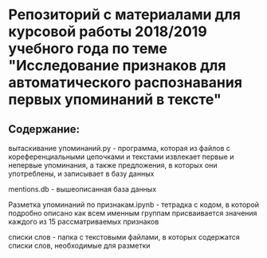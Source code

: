 # Репозиторий с материалами для курсовой работы 2018/2019 учебного года по теме "Исследование признаков для автоматического распознавания первых упоминаний в тексте"


## Содержание:

вытаскивание упоминаний.py - программа, которая из файлов с кореференциальными цепочками и текстами извлекает первые и непервые упоминания, а также предложения, в которых они употреблены, и записывает в базу данных 

mentions.db - вышеописанная база данных

Разметка упоминаний по признакам.ipynb - тетрадка с кодом, в которой подробно описано как всем именным группам присваивается значения каждого из 15 рассматриваемых признаков

списки слов - папка с текстовыми файлами, в которых содержатся списки слов, необходимые для разметки
